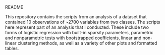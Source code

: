 README

This repository contains the scripts from an analysis of a dataset that contained 10 observations of ~2700 variables from two classes. The scripts here represent part of an analysis that I conducted. These include two forms of logistic regression with built-in sparsity parameters, parametric and nonparametric tests with bootstrapped coefficients, linear and non-linear clustering methods, as well as a variety of other plots and formatted tables. 